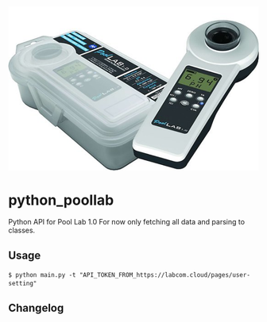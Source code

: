 ![Logo](PoolLab.jpg)
# python_poollab
Python API for Pool Lab 1.0
For now only fetching all data and parsing to classes.

## Usage
`$ python main.py -t "API_TOKEN_FROM_https://labcom.cloud/pages/user-setting"`

## Changelog
